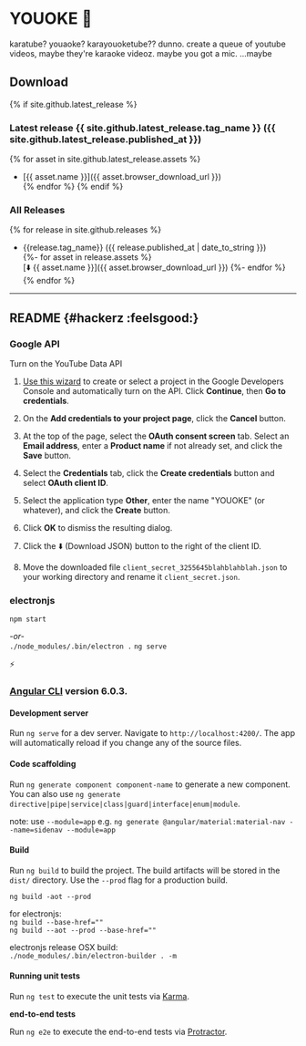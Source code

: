 # YOUOKE :microphone:

karatube? youaoke? karayouoketube?? dunno. create a queue of youtube videos, maybe they're karaoke videoz. maybe you got a mic. ...maybe

## Download  
{% if site.github.latest_release %}  
### Latest release {{ site.github.latest_release.tag_name }} ({{ site.github.latest_release.published_at }})  
{% for asset in site.github.latest_release.assets %}
  * [{{ asset.name }}]({{ asset.browser_download_url }})  
{% endfor %}
{% endif %}  
### All Releases  
{% for release in site.github.releases %}
  * {{release.tag_name}} ({{ release.published_at | date_to_string }})  
    {%- for asset in release.assets %}  
    [:arrow_down: {{ asset.name }}]({{ asset.browser_download_url }})
    {%- endfor %}
{% endfor %}  
___

## README {#hackerz :feelsgood:}

### Google API

Turn on the YouTube Data API

1. [Use this wizard](https://console.developers.google.com/start/api?id=youtube) to create or select a project in the Google Developers Console and automatically turn on the API. Click __Continue__, then __Go to credentials__.

2. On the __Add credentials to your project page__, click the __Cancel__ button.

3. At the top of the page, select the __OAuth consent screen__ tab. Select an __Email address__, enter a __Product name__ if not already set, and click the __Save__ button.

4. Select the __Credentials__ tab, click the __Create credentials__ button and select __OAuth client ID__.

5. Select the application type __Other__, enter the name "YOUOKE" (or whatever), and click the __Create__ button.

6. Click __OK__ to dismiss the resulting dialog.

7. Click the :arrow_down: (Download JSON) button to the right of the client ID.

8. Move the downloaded file `client_secret_3255645blahblahblah.json` to your working directory and rename it `client_secret.json`.

### electronjs

`npm start`

_-or-_  
`./node_modules/.bin/electron .`
`ng serve`

:zap:

### [Angular CLI](https://github.com/angular/angular-cli) version 6.0.3.

#### Development server

Run `ng serve` for a dev server. Navigate to `http://localhost:4200/`. The app will automatically reload if you change any of the source files.

#### Code scaffolding

Run `ng generate component component-name` to generate a new component. You can also use `ng generate directive|pipe|service|class|guard|interface|enum|module`.

note: use `--module=app` e.g. `ng generate @angular/material:material-nav --name=sidenav --module=app`  

#### Build

Run `ng build` to build the project. The build artifacts will be stored in the `dist/` directory. Use the `--prod` flag for a production build.

`ng build -aot --prod`

for electronjs:  
`ng build --base-href=""`  
`ng build --aot --prod --base-href=""`

electronjs release OSX build:  
`./node_modules/.bin/electron-builder . -m`

#### Running unit tests

Run `ng test` to execute the unit tests via [Karma](https://karma-runner.github.io).

__end-to-end tests__

Run `ng e2e` to execute the end-to-end tests via [Protractor](http://www.protractortest.org/).
